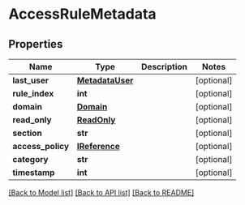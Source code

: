 # AccessRuleMetadata

## Properties
Name | Type | Description | Notes
------------ | ------------- | ------------- | -------------
**last_user** | [**MetadataUser**](MetadataUser.md) |  | [optional] 
**rule_index** | **int** |  | [optional] 
**domain** | [**Domain**](Domain.md) |  | [optional] 
**read_only** | [**ReadOnly**](ReadOnly.md) |  | [optional] 
**section** | **str** |  | [optional] 
**access_policy** | [**IReference**](IReference.md) |  | [optional] 
**category** | **str** |  | [optional] 
**timestamp** | **int** |  | [optional] 

[[Back to Model list]](../README.md#documentation-for-models) [[Back to API list]](../README.md#documentation-for-api-endpoints) [[Back to README]](../README.md)



